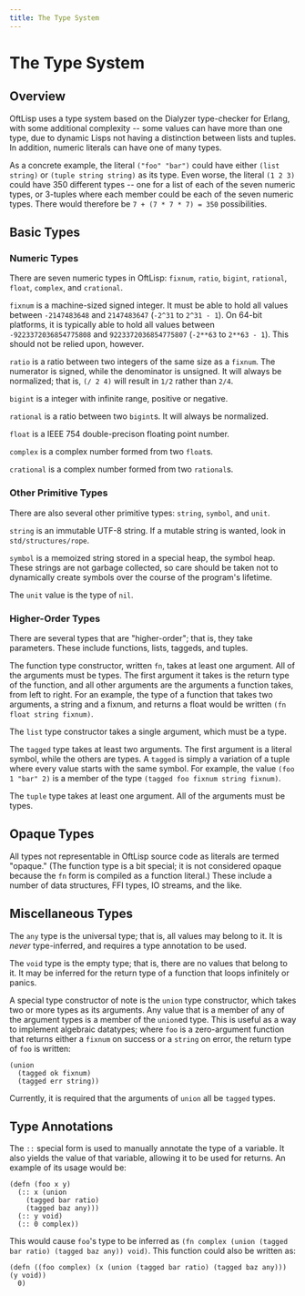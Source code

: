 ```yaml
---
title: The Type System
---
```


# The Type System

## Overview

OftLisp uses a type system based on the Dialyzer type-checker for Erlang, with
some additional complexity -- some values can have more than one type, due to
dynamic Lisps not having a distinction between lists and tuples. In addition,
numeric literals can have one of many types.

As a concrete example, the literal `("foo" "bar")` could have either
`(list string)` or `(tuple string string)` as its type. Even worse, the literal
`(1 2 3)` could have 350 different types -- one for a list of each of the seven
numeric types, or 3-tuples where each member could be each of the seven numeric
types. There would therefore be `7 + (7 * 7 * 7) = 350` possibilities.

## Basic Types

### Numeric Types

There are seven numeric types in OftLisp: `fixnum`, `ratio`, `bigint`,
`rational`, `float`, `complex`, and `crational`.

`fixnum` is a machine-sized signed integer. It must be able to hold all values
between `-2147483648` and `2147483647` (`-2^31` to `2^31 - 1`). On 64-bit
platforms, it is typically able to hold all values between
`-9223372036854775808` and `9223372036854775807` (`-2**63` to `2**63 - 1`).
This should not be relied upon, however.

`ratio` is a ratio between two integers of the same size as a `fixnum`. The
numerator is signed, while the denominator is unsigned. It will always be
normalized; that is, `(/ 2 4)` will result in `1/2` rather than `2/4`.

`bigint` is a integer with infinite range, positive or negative.

`rational` is a ratio between two `bigint`s. It will always be normalized.

`float` is a IEEE 754 double-precison floating point number.

`complex` is a complex number formed from two `float`s.

`crational` is a complex number formed from two `rational`s.

### Other Primitive Types

There are also several other primitive types: `string`, `symbol`, and `unit`.

`string` is an immutable UTF-8 string. If a mutable string is wanted, look in
`std/structures/rope`.

`symbol` is a memoized string stored in a special heap, the symbol heap. These
strings are not garbage collected, so care should be taken not to dynamically
create symbols over the course of the program's lifetime.

The `unit` value is the type of `nil`.

### Higher-Order Types

There are several types that are "higher-order"; that is, they take parameters.
These include functions, lists, taggeds, and tuples.

The function type constructor, written `fn`, takes at least one argument. All
of the arguments must be types. The first argument it takes is the return type
of the function, and all other arguments are the arguments a function takes,
from left to right. For an example, the type of a function that takes two
arguments, a string and a fixnum, and returns a float would be written
`(fn float string fixnum)`.

The `list` type constructor takes a single argument, which must be a type.

The `tagged` type takes at least two arguments. The first argument is a literal
symbol, while the others are types. A `tagged` is simply a variation of a tuple
where every value starts with the same symbol. For example, the value
`(foo 1 "bar" 2)` is a member of the type `(tagged foo fixnum string fixnum)`.

The `tuple` type takes at least one argument. All of the arguments must be
types.

## Opaque Types

All types not representable in OftLisp source code as literals are termed
"opaque." (The function type is a bit special; it is not considered opaque
because the `fn` form is compiled as a function literal.) These include a
number of data structures, FFI types, IO streams, and the like.

## Miscellaneous Types

The `any` type is the universal type; that is, all values may belong to it. It
is *never* type-inferred, and requires a type annotation to be used.

The `void` type is the empty type; that is, there are no values that belong to
it. It may be inferred for the return type of a function that loops infinitely
or panics.

A special type constructor of note is the `union` type constructor, which takes
two or more types as its arguments. Any value that is a member of any of the
argument types is a member of the `union`ed type. This is useful as a way to
implement algebraic datatypes; where `foo` is a zero-argument function that
returns either a `fixnum` on success or a `string` on error, the return type of
`foo` is written:

```oftlisp
(union
  (tagged ok fixnum)
  (tagged err string))
```

Currently, it is required that the arguments of `union` all be `tagged` types.

## Type Annotations

The `::` special form is used to manually annotate the type of a variable. It
also yields the value of that variable, allowing it to be used for returns. An
example of its usage would be:

```oftlisp
(defn (foo x y)
  (:: x (union
    (tagged bar ratio)
    (tagged baz any)))
  (:: y void)
  (:: 0 complex))
```

This would cause `foo`'s type to be inferred as
`(fn complex (union (tagged bar ratio) (tagged baz any)) void)`. This function
could also be written as:

```oftlisp
(defn ((foo complex) (x (union (tagged bar ratio) (tagged baz any))) (y void))
  0)
```
